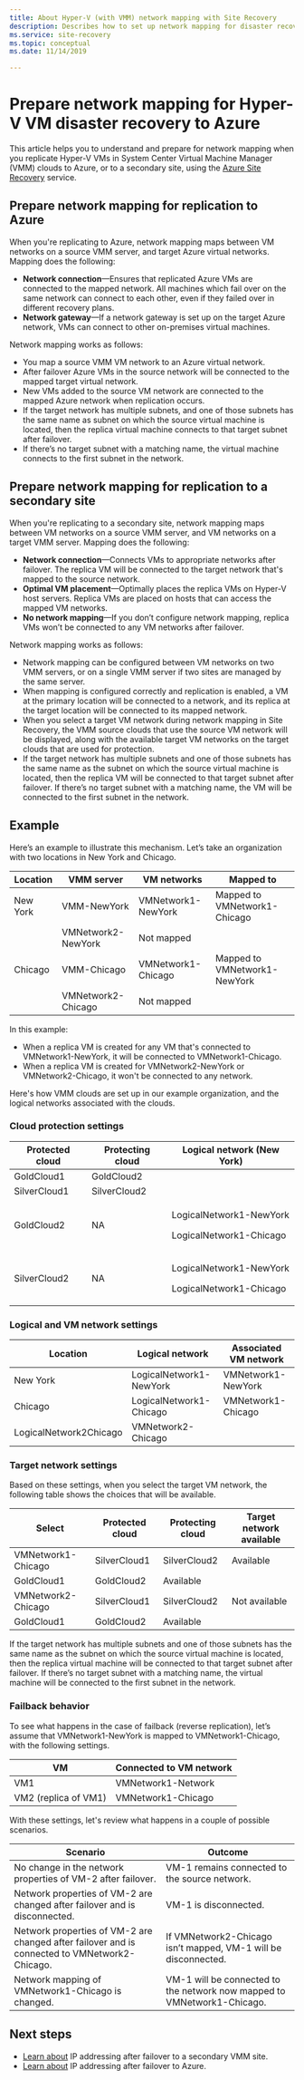 ```yaml
---
title: About Hyper-V (with VMM) network mapping with Site Recovery 
description: Describes how to set up network mapping for disaster recovery of Hyper-V VMs (managed in VMM clouds) to Azure, with Azure Site Recovery.
ms.service: site-recovery
ms.topic: conceptual
ms.date: 11/14/2019

---
```



# Prepare network mapping for Hyper-V VM disaster recovery to Azure


This article helps you to understand and prepare for network mapping when you replicate Hyper-V VMs in System Center Virtual Machine Manager (VMM) clouds to Azure, or to a secondary site, using the [Azure Site Recovery](site-recovery-overview.md) service.


## Prepare network mapping for replication to Azure

When you're replicating to Azure, network mapping maps between VM networks on a source VMM server, and target Azure virtual networks. Mapping does the following:
-  **Network connection**—Ensures that replicated Azure VMs are connected to the mapped network. All machines which fail over on the same network can connect to each other, even if they failed over in different recovery plans.
- **Network gateway**—If a network gateway is set up on the target Azure network, VMs can connect to other on-premises virtual machines.

Network mapping works as follows:

- You map a source VMM VM network to an Azure virtual network.
- After failover Azure VMs in the source network will be connected to the mapped target virtual network.
- New VMs added to the source VM network are connected to the mapped Azure network when replication occurs.
- If the target network has multiple subnets, and one of those subnets has the same name as subnet on which the source virtual machine is located, then the replica virtual machine connects to that target subnet after failover.
- If there’s no target subnet with a matching name, the virtual machine connects to the first subnet in the network.

## Prepare network mapping for replication to a secondary site

When you're replicating to a secondary site, network mapping maps between VM networks on a source VMM server, and VM networks on a target VMM server. Mapping does the following:

- **Network connection**—Connects VMs to appropriate networks after failover. The replica VM will be connected to the target network that's mapped to the source network.
- **Optimal VM placement**—Optimally places the replica VMs on Hyper-V host servers. Replica VMs are placed on hosts that can access the mapped VM networks.
- **No network mapping**—If you don’t configure network mapping, replica VMs won’t be connected to any VM networks after failover.

Network mapping works as follows:

- Network mapping can be configured between VM networks on two VMM servers, or on a single VMM server if two sites are managed by the same server.
- When mapping is configured correctly and replication is enabled, a VM at the primary location will be connected to a network, and its replica at the target location will be connected to its mapped network.
- When you select a target VM network during network mapping in Site Recovery, the VMM source clouds that use the source VM network will be displayed, along with the available target VM networks on the target clouds that are used for protection.
- If the target network has multiple subnets and one of those subnets has the same name as the subnet on which the source virtual machine is located, then the replica VM will be connected to that target subnet after failover. If there’s no target subnet with a matching name, the VM will be connected to the first subnet in the network.

## Example

Here’s an example to illustrate this mechanism. Let’s take an organization with two locations in New York and Chicago.

**Location** | **VMM server** | **VM networks** | **Mapped to**
---|---|---|---
New York | VMM-NewYork| VMNetwork1-NewYork | Mapped to VMNetwork1-Chicago
 |  | VMNetwork2-NewYork | Not mapped
Chicago | VMM-Chicago| VMNetwork1-Chicago | Mapped to VMNetwork1-NewYork
 | | VMNetwork2-Chicago | Not mapped

In this example:

- When a replica VM is created for any VM that's connected to VMNetwork1-NewYork, it will be connected to VMNetwork1-Chicago.
- When a replica VM is created for VMNetwork2-NewYork or VMNetwork2-Chicago, it won't be connected to any network.

Here's how VMM clouds are set up in our example organization, and the logical networks associated with the clouds.

### Cloud protection settings

**Protected cloud** | **Protecting cloud** | **Logical network (New York)**  
---|---|---
GoldCloud1 | GoldCloud2 |
SilverCloud1| SilverCloud2 |
GoldCloud2 | <p>NA</p><p></p> | <p>LogicalNetwork1-NewYork</p><p>LogicalNetwork1-Chicago</p>
SilverCloud2 | <p>NA</p><p></p> | <p>LogicalNetwork1-NewYork</p><p>LogicalNetwork1-Chicago</p>

### Logical and VM network settings

**Location** | **Logical network** | **Associated VM network**
---|---|---
New York | LogicalNetwork1-NewYork | VMNetwork1-NewYork
Chicago | LogicalNetwork1-Chicago | VMNetwork1-Chicago
 | LogicalNetwork2Chicago | VMNetwork2-Chicago

### Target network settings

Based on these settings, when you select the target VM network, the following table shows the choices that will be available.

**Select** | **Protected cloud** | **Protecting cloud** | **Target network available**
---|---|---|---
VMNetwork1-Chicago | SilverCloud1 | SilverCloud2 | Available
 | GoldCloud1 | GoldCloud2 | Available
VMNetwork2-Chicago | SilverCloud1 | SilverCloud2 | Not available
 | GoldCloud1 | GoldCloud2 | Available


If the target network has multiple subnets and one of those subnets has the same name as the subnet on which the source virtual machine is located, then the replica virtual machine will be connected to that target subnet after failover. If there’s no target subnet with a matching name, the virtual machine will be connected to the first subnet in the network.


### Failback behavior

To see what happens in the case of failback (reverse replication), let’s assume that VMNetwork1-NewYork is mapped to VMNetwork1-Chicago, with the following settings.


**VM** | **Connected to VM network**
---|---
VM1 | VMNetwork1-Network
VM2 (replica of VM1) | VMNetwork1-Chicago

With these settings, let's review what happens in a couple of possible scenarios.

**Scenario** | **Outcome**
---|---
No change in the network properties of VM-2 after failover. | VM-1 remains connected to the source network.
Network properties of VM-2 are changed after failover and is disconnected. | VM-1 is disconnected.
Network properties of VM-2 are changed after failover and is connected to VMNetwork2-Chicago. | If VMNetwork2-Chicago isn’t mapped, VM-1 will be disconnected.
Network mapping of VMNetwork1-Chicago is changed. | VM-1 will be connected to the network now mapped to VMNetwork1-Chicago.



## Next steps

- [Learn about](hyper-v-vmm-networking.md) IP addressing after failover to a secondary VMM site.
- [Learn about](concepts-on-premises-to-azure-networking.md) IP addressing after failover to Azure.
